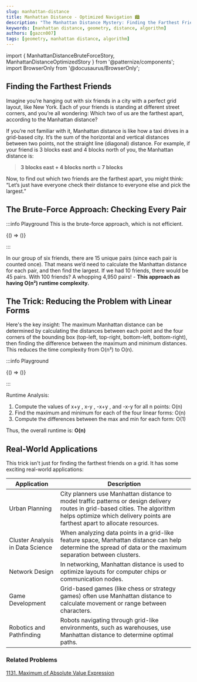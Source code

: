 ```yaml
---
slug: manhattan-distance
title: Manhattan Distance - Optimized Navigation 🏙
description: "The Manhattan Distance Mystery: Finding the Farthest Friends"
keywords: [manhattan distance, geometry, distance, algorithm]
authors: [gazcn007]
tags: [geometry, manhattan distance, algorithm]
---
```



import { ManhattanDistanceBruteForceStory, ManhattanDistanceOptimizedStory } from '@patternize/components';
import BrowserOnly from '@docusaurus/BrowserOnly';

## Finding the Farthest Friends
Imagine you’re hanging out with six friends in a city with a perfect grid layout, like New York. Each of your friends is standing at different street corners, and you’re all wondering: Which two of us are the farthest apart, according to the Manhattan distance?

If you’re not familiar with it, Manhattan distance is like how a taxi drives in a grid-based city. It’s the sum of the horizontal and vertical distances between two points, not the straight line (diagonal) distance. For example, if your friend is 3 blocks east and 4 blocks north of you, the Manhattan distance is:

> **3 blocks east + 4 blocks north = 7 blocks**

Now, to find out which two friends are the farthest apart, you might think:
“Let’s just have everyone check their distance to everyone else and pick the largest.”

## The Brute-Force Approach: Checking Every Pair

:::info Playground
This is the brute-force approach, which is not efficient.


<BrowserOnly>
{() => (<ManhattanDistanceBruteForceStory />)}
</BrowserOnly>

:::

In our group of six friends, there are 15 unique pairs (since each pair is counted once). That means we’d need to calculate the Manhattan distance for each pair, and then find the largest. If we had 10 friends, there would be 45 pairs. With 100 friends? A whopping 4,950 pairs! - **This approach as having O(n²) runtime complexity.**

## The Trick: Reducing the Problem with Linear Forms

Here's the key insight: The maximum Manhattan distance can be determined by calculating the distances between each point and the four corners of the bounding box (top-left, top-right, bottom-left, bottom-right), then finding the difference between the maximum and minimum distances. This reduces the time complexity from O(n²) to O(n).


:::info Playground


<BrowserOnly>
{() => (<ManhattanDistanceOptimizedStory />)}
</BrowserOnly>

:::

Runtime Analysis:
1.	Compute the values of  x+y ,  x-y ,  -x+y , and  -x-y  for all  n  points:  O(n) 
2.	Find the maximum and minimum for each of the four linear forms:  O(n) 
3.	Compute the differences between the max and min for each form:  O(1) 

Thus, the overall runtime is: **O(n)**

## Real-World Applications

This trick isn't just for finding the farthest friends on a grid. It has some exciting real-world applications:

| Application | Description |
|------------|-------------|
| Urban Planning | City planners use Manhattan distance to model traffic patterns or design delivery routes in grid-based cities. The algorithm helps optimize which delivery points are farthest apart to allocate resources. |
| Cluster Analysis in Data Science | When analyzing data points in a grid-like feature space, Manhattan distance can help determine the spread of data or the maximum separation between clusters. |
| Network Design | In networking, Manhattan distance is used to optimize layouts for computer chips or communication nodes. |
| Game Development | Grid-based games (like chess or strategy games) often use Manhattan distance to calculate movement or range between characters. |
| Robotics and Pathfinding | Robots navigating through grid-like environments, such as warehouses, use Manhattan distance to determine optimal paths. |

### Related Problems

[1131. Maximum of Absolute Value Expression](/docs/QuestionBank/Leetcode/LC1131)
